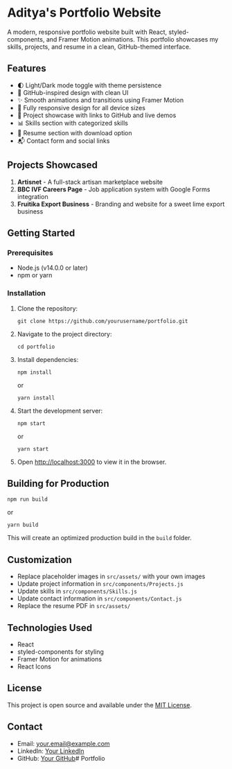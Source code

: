 # Aditya's Portfolio Website

A modern, responsive portfolio website built with React, styled-components, and Framer Motion animations. This portfolio showcases my skills, projects, and resume in a clean, GitHub-themed interface.

## Features

- 🌓 Light/Dark mode toggle with theme persistence
- 🎨 GitHub-inspired design with clean UI
- ✨ Smooth animations and transitions using Framer Motion
- 📱 Fully responsive design for all device sizes
- 📂 Project showcase with links to GitHub and live demos
- 📊 Skills section with categorized skills
- 📄 Resume section with download option
- 📬 Contact form and social links

## Projects Showcased

1. **Artisnet** - A full-stack artisan marketplace website
2. **BBC IVF Careers Page** - Job application system with Google Forms integration
3. **Fruitika Export Business** - Branding and website for a sweet lime export business

## Getting Started

### Prerequisites

- Node.js (v14.0.0 or later)
- npm or yarn

### Installation

1. Clone the repository:
   ```
   git clone https://github.com/yourusername/portfolio.git
   ```

2. Navigate to the project directory:
   ```
   cd portfolio
   ```

3. Install dependencies:
   ```
   npm install
   ```
   or
   ```
   yarn install
   ```

4. Start the development server:
   ```
   npm start
   ```
   or
   ```
   yarn start
   ```

5. Open [http://localhost:3000](http://localhost:3000) to view it in the browser.

## Building for Production

```
npm run build
```
or
```
yarn build
```

This will create an optimized production build in the `build` folder.

## Customization

- Replace placeholder images in `src/assets/` with your own images
- Update project information in `src/components/Projects.js`
- Update skills in `src/components/Skills.js`
- Update contact information in `src/components/Contact.js`
- Replace the resume PDF in `src/assets/`

## Technologies Used

- React
- styled-components for styling
- Framer Motion for animations
- React Icons

## License

This project is open source and available under the [MIT License](LICENSE).

## Contact

- Email: your.email@example.com
- LinkedIn: [Your LinkedIn](https://linkedin.com/in/yourusername)
- GitHub: [Your GitHub](https://github.com/yourusername)#   P o r t f o l i o  
 